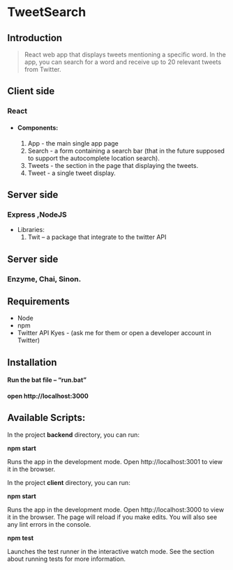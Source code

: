 # TweetSearch

## Introduction

> React web app that displays tweets mentioning a specific word.
In the app, you can search for a word and receive up to 20 relevant tweets from Twitter. 

## Client side
### React 
- ####  Components:
  1. App - the main single app page 
  2. Search - a form containing a search bar (that in the future supposed to support the autocomplete location search).
  3. Tweets - the section in the page that displaying the tweets.
  4. Tweet - a single tweet display.

## Server side
### Express ,NodeJS 
- Libraries:
  1. Twit – a package that integrate to the twitter API 

## Server side
### Enzyme, Chai, Sinon.

## Requirements

 - Node
 - npm
  - Twitter API Kyes - (ask me for them or open a developer account in Twitter)

## Installation

#### Run the bat file – “run.bat”
#### open http://localhost:3000





## Available Scripts:

In the project **backend** directory, you can run:

**npm start**

Runs the app in the development mode. 
Open http://localhost:3001 to view it in the browser.


In the project **client** directory, you can run:

**npm start**

Runs the app in the development mode. 
Open http://localhost:3000 to view it in the browser.
The page will reload if you make edits.
You will also see any lint errors in the console.

**npm test**

Launches the test runner in the interactive watch mode.
See the section about running tests for more information.
